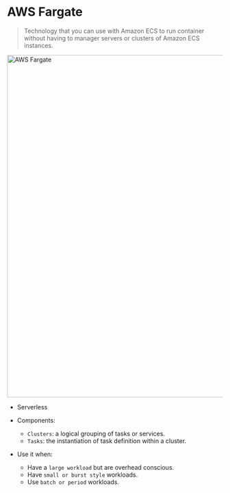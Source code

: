 # AWS Fargate
> Technology that you can use with Amazon ECS to run container without having to manager servers or clusters of Amazon ECS instances.

<img width="800" alt="AWS Fargate" src="https://user-images.githubusercontent.com/48475824/145221219-43e55796-3c11-4c6a-8e0c-f7aba1419612.png">

- Serverless

- Components:
  - `Clusters`: a logical grouping of tasks or services.
  - `Tasks`: the instantiation of task definition within a cluster.

- Use it when:
  - Have a `large workload` but are overhead conscious.
  - Have `small or burst style` workloads.
  - Use `batch or period` workloads.
